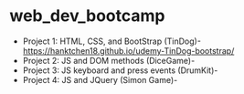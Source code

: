 # web_dev_bootcamp
 
* Project 1: HTML, CSS, and BootStrap (TinDog)- https://hanktchen18.github.io/udemy-TinDog-bootstrap/
* Project 2: JS and DOM methods (DiceGame)-
* Project 3: JS keyboard and press events (DrumKit)-
* Project 4: JS and JQuery (Simon Game)- 
